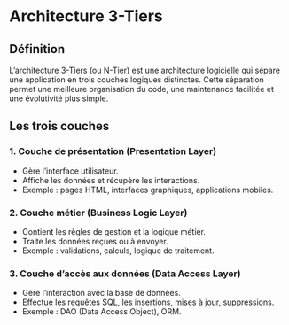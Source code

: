 # Architecture 3-Tiers

## Définition

L’architecture 3-Tiers (ou N-Tier) est une architecture logicielle qui sépare une application en trois couches logiques distinctes. Cette séparation permet une meilleure organisation du code, une maintenance facilitée et une évolutivité plus simple.

## Les trois couches

### 1. Couche de présentation (Presentation Layer)
- Gère l’interface utilisateur.
- Affiche les données et récupère les interactions.
- Exemple : pages HTML, interfaces graphiques, applications mobiles.

### 2. Couche métier (Business Logic Layer)
- Contient les règles de gestion et la logique métier.
- Traite les données reçues ou à envoyer.
- Exemple : validations, calculs, logique de traitement.

### 3. Couche d’accès aux données (Data Access Layer)
- Gère l’interaction avec la base de données.
- Effectue les requêtes SQL, les insertions, mises à jour, suppressions.
- Exemple : DAO (Data Access Object), ORM.


